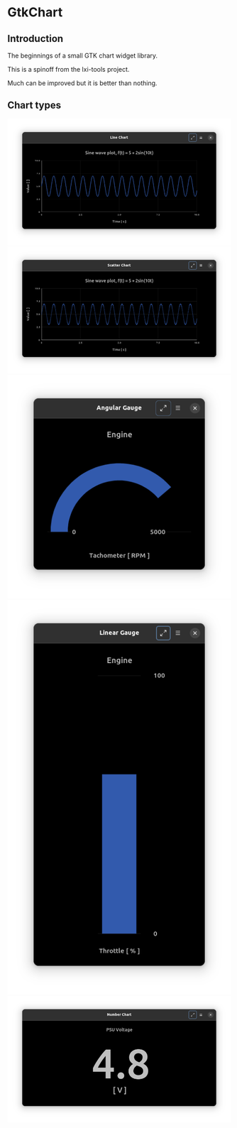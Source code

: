 # GtkChart

## Introduction

The beginnings of a small GTK chart widget library.

This is a spinoff from the lxi-tools project.

Much can be improved but it is better than nothing.

## Chart types

<p align="center">
<img src="images/line.png">
<img src="images/scatter.png">
<img src="images/gauge-angular.png">
<img src="images/gauge-line.png">
<img src="images/number.png">
</p>


